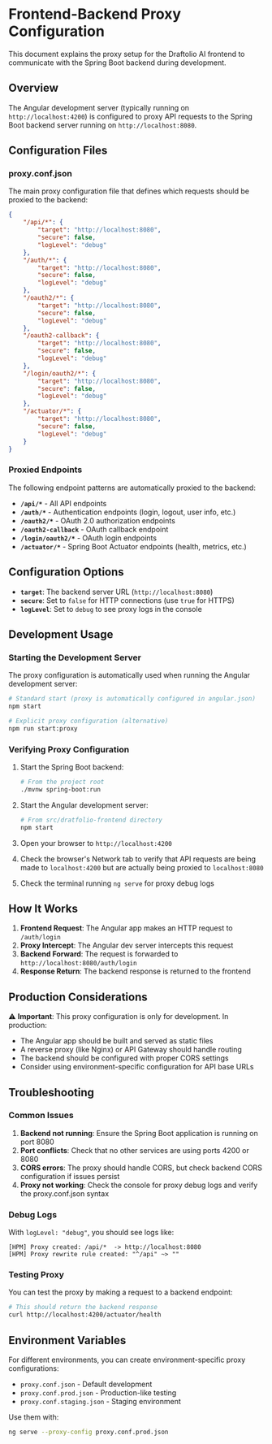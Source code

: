 # Frontend-Backend Proxy Configuration

This document explains the proxy setup for the Draftolio AI frontend to communicate with the Spring Boot backend during development.

## Overview

The Angular development server (typically running on `http://localhost:4200`) is configured to proxy API requests to the Spring Boot backend server running on
`http://localhost:8080`.

## Configuration Files

### proxy.conf.json

The main proxy configuration file that defines which requests should be proxied to the backend:

```json
{
    "/api/*": {
        "target": "http://localhost:8080",
        "secure": false,
        "logLevel": "debug"
    },
    "/auth/*": {
        "target": "http://localhost:8080",
        "secure": false,
        "logLevel": "debug"
    },
    "/oauth2/*": {
        "target": "http://localhost:8080",
        "secure": false,
        "logLevel": "debug"
    },
    "/oauth2-callback": {
        "target": "http://localhost:8080",
        "secure": false,
        "logLevel": "debug"
    },
    "/login/oauth2/*": {
        "target": "http://localhost:8080",
        "secure": false,
        "logLevel": "debug"
    },
    "/actuator/*": {
        "target": "http://localhost:8080",
        "secure": false,
        "logLevel": "debug"
    }
}
```

### Proxied Endpoints

The following endpoint patterns are automatically proxied to the backend:

- **`/api/*`** - All API endpoints
- **`/auth/*`** - Authentication endpoints (login, logout, user info, etc.)
- **`/oauth2/*`** - OAuth 2.0 authorization endpoints
- **`/oauth2-callback`** - OAuth callback endpoint
- **`/login/oauth2/*`** - OAuth login endpoints
- **`/actuator/*`** - Spring Boot Actuator endpoints (health, metrics, etc.)

## Configuration Options

- **`target`**: The backend server URL (`http://localhost:8080`)
- **`secure`**: Set to `false` for HTTP connections (use `true` for HTTPS)
- **`logLevel`**: Set to `debug` to see proxy logs in the console

## Development Usage

### Starting the Development Server

The proxy configuration is automatically used when running the Angular development server:

```bash
# Standard start (proxy is automatically configured in angular.json)
npm start

# Explicit proxy configuration (alternative)
npm run start:proxy
```

### Verifying Proxy Configuration

1. Start the Spring Boot backend:
   ```bash
   # From the project root
   ./mvnw spring-boot:run
   ```

2. Start the Angular development server:
   ```bash
   # From src/dratfolio-frontend directory
   npm start
   ```

3. Open your browser to `http://localhost:4200`

4. Check the browser's Network tab to verify that API requests are being made to `localhost:4200` but are actually being proxied to `localhost:8080`

5. Check the terminal running `ng serve` for proxy debug logs

## How It Works

1. **Frontend Request**: The Angular app makes an HTTP request to `/auth/login`
2. **Proxy Intercept**: The Angular dev server intercepts this request
3. **Backend Forward**: The request is forwarded to `http://localhost:8080/auth/login`
4. **Response Return**: The backend response is returned to the frontend

## Production Considerations

⚠️ **Important**: This proxy configuration is only for development. In production:

- The Angular app should be built and served as static files
- A reverse proxy (like Nginx) or API Gateway should handle routing
- The backend should be configured with proper CORS settings
- Consider using environment-specific configuration for API base URLs

## Troubleshooting

### Common Issues

1. **Backend not running**: Ensure the Spring Boot application is running on port 8080
2. **Port conflicts**: Check that no other services are using ports 4200 or 8080
3. **CORS errors**: The proxy should handle CORS, but check backend CORS configuration if issues persist
4. **Proxy not working**: Check the console for proxy debug logs and verify the proxy.conf.json syntax

### Debug Logs

With `logLevel: "debug"`, you should see logs like:

```
[HPM] Proxy created: /api/*  -> http://localhost:8080
[HPM] Proxy rewrite rule created: "^/api" ~> ""
```

### Testing Proxy

You can test the proxy by making a request to a backend endpoint:

```bash
# This should return the backend response
curl http://localhost:4200/actuator/health
```

## Environment Variables

For different environments, you can create environment-specific proxy configurations:

- `proxy.conf.json` - Default development
- `proxy.conf.prod.json` - Production-like testing
- `proxy.conf.staging.json` - Staging environment

Use them with:

```bash
ng serve --proxy-config proxy.conf.prod.json
```
